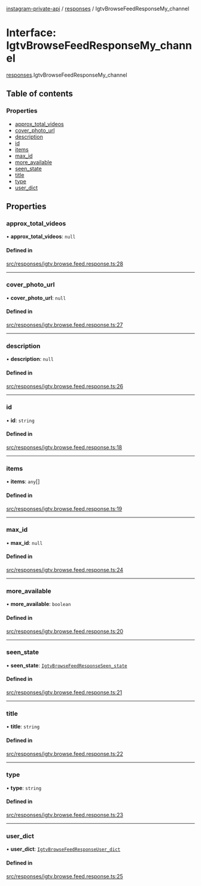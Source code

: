 [instagram-private-api](../../README.md) / [responses](../../modules/responses.md) / IgtvBrowseFeedResponseMy_channel

# Interface: IgtvBrowseFeedResponseMy\_channel

[responses](../../modules/responses.md).IgtvBrowseFeedResponseMy_channel

## Table of contents

### Properties

- [approx\_total\_videos](IgtvBrowseFeedResponseMy_channel.md#approx_total_videos)
- [cover\_photo\_url](IgtvBrowseFeedResponseMy_channel.md#cover_photo_url)
- [description](IgtvBrowseFeedResponseMy_channel.md#description)
- [id](IgtvBrowseFeedResponseMy_channel.md#id)
- [items](IgtvBrowseFeedResponseMy_channel.md#items)
- [max\_id](IgtvBrowseFeedResponseMy_channel.md#max_id)
- [more\_available](IgtvBrowseFeedResponseMy_channel.md#more_available)
- [seen\_state](IgtvBrowseFeedResponseMy_channel.md#seen_state)
- [title](IgtvBrowseFeedResponseMy_channel.md#title)
- [type](IgtvBrowseFeedResponseMy_channel.md#type)
- [user\_dict](IgtvBrowseFeedResponseMy_channel.md#user_dict)

## Properties

### approx\_total\_videos

• **approx\_total\_videos**: ``null``

#### Defined in

[src/responses/igtv.browse.feed.response.ts:28](https://github.com/Nerixyz/instagram-private-api/blob/4971f34/src/responses/igtv.browse.feed.response.ts#L28)

___

### cover\_photo\_url

• **cover\_photo\_url**: ``null``

#### Defined in

[src/responses/igtv.browse.feed.response.ts:27](https://github.com/Nerixyz/instagram-private-api/blob/4971f34/src/responses/igtv.browse.feed.response.ts#L27)

___

### description

• **description**: ``null``

#### Defined in

[src/responses/igtv.browse.feed.response.ts:26](https://github.com/Nerixyz/instagram-private-api/blob/4971f34/src/responses/igtv.browse.feed.response.ts#L26)

___

### id

• **id**: `string`

#### Defined in

[src/responses/igtv.browse.feed.response.ts:18](https://github.com/Nerixyz/instagram-private-api/blob/4971f34/src/responses/igtv.browse.feed.response.ts#L18)

___

### items

• **items**: `any`[]

#### Defined in

[src/responses/igtv.browse.feed.response.ts:19](https://github.com/Nerixyz/instagram-private-api/blob/4971f34/src/responses/igtv.browse.feed.response.ts#L19)

___

### max\_id

• **max\_id**: ``null``

#### Defined in

[src/responses/igtv.browse.feed.response.ts:24](https://github.com/Nerixyz/instagram-private-api/blob/4971f34/src/responses/igtv.browse.feed.response.ts#L24)

___

### more\_available

• **more\_available**: `boolean`

#### Defined in

[src/responses/igtv.browse.feed.response.ts:20](https://github.com/Nerixyz/instagram-private-api/blob/4971f34/src/responses/igtv.browse.feed.response.ts#L20)

___

### seen\_state

• **seen\_state**: [`IgtvBrowseFeedResponseSeen_state`](IgtvBrowseFeedResponseSeen_state.md)

#### Defined in

[src/responses/igtv.browse.feed.response.ts:21](https://github.com/Nerixyz/instagram-private-api/blob/4971f34/src/responses/igtv.browse.feed.response.ts#L21)

___

### title

• **title**: `string`

#### Defined in

[src/responses/igtv.browse.feed.response.ts:22](https://github.com/Nerixyz/instagram-private-api/blob/4971f34/src/responses/igtv.browse.feed.response.ts#L22)

___

### type

• **type**: `string`

#### Defined in

[src/responses/igtv.browse.feed.response.ts:23](https://github.com/Nerixyz/instagram-private-api/blob/4971f34/src/responses/igtv.browse.feed.response.ts#L23)

___

### user\_dict

• **user\_dict**: [`IgtvBrowseFeedResponseUser_dict`](IgtvBrowseFeedResponseUser_dict.md)

#### Defined in

[src/responses/igtv.browse.feed.response.ts:25](https://github.com/Nerixyz/instagram-private-api/blob/4971f34/src/responses/igtv.browse.feed.response.ts#L25)
